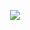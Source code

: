 <p align="center">
  <a href="https://dogan.at">
    <img src="https://skillicons.dev/icons?i=linux,bash,neovim,git,github,go,phyton,cpp,java,ts,docker,mongodb,mysql" />
  </a>
</p>
